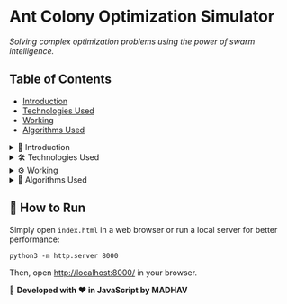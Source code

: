 <!DOCTYPE html>
<html lang="en">
<body>
    <div class="container">
        <h1>Ant Colony Optimization Simulator</h1>
        <p><em>Solving complex optimization problems using the power of swarm intelligence.</em></p>
        <h2>Table of Contents</h2>
        <ul>
            <li><a href="#introduction">Introduction</a></li>
            <li><a href="#technologies">Technologies Used</a></li>
            <li><a href="#working">Working</a></li>
            <li><a href="#algorithms">Algorithms Used</a></li>
        </ul>
        <details>
            <summary id="introduction">📌 Introduction</summary>
            <p>The <strong>Ant Colony Optimization Simulator</strong> is a web-based tool that simulates the behavior of ants to solve optimization problems such as the <strong>Traveling Salesman Problem (TSP)</strong>. It visualizes how artificial ants traverse paths, deposit pheromones, and iteratively improve solutions to find the shortest route between multiple nodes.</p>
        </details>
        <details>
            <summary id="technologies">🛠️ Technologies Used</summary>
            <ul>
                <li><strong>Frontend:</strong> HTML, CSS, JavaScript</li>
                <li><strong>Visualization:</strong> Fabric.js for rendering nodes and paths</li>
                <li><strong>Data Handling:</strong> CSV parsing for node coordinates</li>
                <li><strong>Graph Plotting:</strong> Chart.js for real-time distance tracking</li>
                <li><strong>Utilities:</strong> Various JavaScript helper functions for algorithm implementation</li>
            </ul>
        </details>
        <details>
            <summary id="working">⚙️ Working</summary>
            <ol>
                <li><strong>User Input:</strong> Nodes (locations) are added manually or loaded via CSV files.</li>
                <li><strong>Simulation Start:</strong> Ants move between nodes based on pheromone trails and heuristic information.</li>
                <li><strong>Pheromone Update:</strong> After each iteration, pheromones evaporate and get reinforced on shorter paths.</li>
                <li><strong>Path Optimization:</strong> The algorithm refines the path selection over multiple generations.</li>
                <li><strong>Visualization:</strong> Real-time graphs display the shortest distance and the evolution of solutions.</li>
            </ol>
        </details>
        <details>
            <summary id="algorithms">📌 Algorithms Used</summary>
            <ul>
                <li><strong>Ant System (AS):</strong> All ants deposit pheromones equally, reinforcing shorter paths.</li>
                <li><strong>Ant Colony System (ACS):</strong> Uses pseudo-random proportional selection to balance exploration and exploitation.</li>
                <li><strong>Random System:</strong> Implements purely random movement to compare against structured ACO methods.</li>
            </ul>
        </details>
        <h2>🔗 How to Run</h2>
        <p>Simply open <code>index.html</code> in a web browser or run a local server for better performance:</p>
        <pre><code>python3 -m http.server 8000</code></pre>
        <p>Then, open <a href="http://localhost:8000/" target="_blank">http://localhost:8000/</a> in your browser.</p>
        <p>🔗 <strong>Developed with ❤️ in JavaScript by MADHAV </strong></p>
    </div>
</body>
</html>

